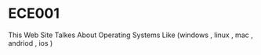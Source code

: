 # ECE001
This Web Site Talkes About Operating Systems Like (windows , linux , mac , andriod , ios )
